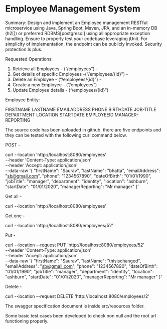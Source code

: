 
 Employee Management System
====================================================

Summary: Design and implement an Employee management RESTful microservice using Java, Spring Boot, Maven, JPA, and an in-memory DB (h2[]) or preferred RDBMS[postgresql] using all appropriate exception handling.  Ensure to properly test your codebase leveraging jUnit.  For simplicity of implementation, the endpoint can be publicly invoked.  Security protection Is plus.

Requested Operations: 
1. Retrieve all Employees - (“/employees”) - 
2. Get details of specific Employees -(“/employees/{id}”) - 
3. Delete an Employee - (“/employees/{id}”) - 
4. Create a new Employee - (“/employees”) - 
5. Update Employee details - (“/employees/{id}”) 


Employee Entity: 

FIRSTNAME 
LASTNAME 
EMAILADDRESS 
PHONE 
BIRTHDATE 
JOB-TITLE 
DEPARTMENT 
LOCATION 
STARTDATE 
EMPLOYEEID 
MANAGER-REPORTING 
 

The source code has been uploaded in github. there are five endpoints and they can be tested with the following curl command below.


POST - 

curl --location 'http://localhost:8080/employees' \
--header 'Content-Type: application/json' \
--header 'Accept: application/json' \
--data-raw '{
        "firstName": "Saurav",
        "lastName": "bhatta",
        "emailAddress": "sb@gmail.com",
        "phone": "1234567890",
        "dateOfBirth": "01/01/1990",
        "jobTitle": "manager",
        "department": "identity",
        "location": "ashburn",
        "startDate": "01/01/2020",
        "managerReporting": "Mr manager"
}'

Get all - 

curl --location 'http://localhost:8080/employees'

Get one - 

curl --location 'http://localhost:8080/employees/52'

Put - 

curl --location --request PUT 'http://localhost:8080/employees/52' \
--header 'Content-Type: application/json' \
--header 'Accept: application/json' \
--data-raw '{
        "firstName": "Saurav",
        "lastName": "thisischanged",
        "emailAddress": "sb@gmail.com",
        "phone": "1234567890",
        "dateOfBirth": "01/01/1990",
        "jobTitle": "manager",
        "department": "identity",
        "location": "ashburn",
        "startDate": "01/01/2020",
        "managerReporting": "Mr manager"
}'

Delete - 

curl --location --request DELETE 'http://localhost:8080/employees/2'

The swagger specification document is inside src/resources folder.

Some basic test cases been developed to check non null and the root url functioning properly. 
